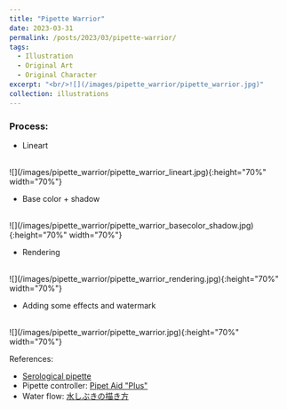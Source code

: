 ```yaml
---
title: "Pipette Warrior"
date: 2023-03-31
permalink: /posts/2023/03/pipette-warrior/
tags:
  - Illustration
  - Original Art
  - Original Character
excerpt: "<br/>![](/images/pipette_warrior/pipette_warrior.jpg)"
collection: illustrations
---
```

### Process: 

* Lineart
<br>
![](/images/pipette_warrior/pipette_warrior_lineart.jpg){:height="70%" width="70%"}

* Base color + shadow
<br>
![](/images/pipette_warrior/pipette_warrior_basecolor_shadow.jpg){:height="70%" width="70%"}

* Rendering
<br>
![](/images/pipette_warrior/pipette_warrior_rendering.jpg){:height="70%" width="70%"}

* Adding some effects and watermark
<br>
![](/images/pipette_warrior/pipette_warrior.jpg){:height="70%" width="70%"}

References:
- [Serological pipette](https://mbpinc.net/wp-content/uploads/2021/12/All-You-Need-To-Know-About-Serological-Pipettes.jpg)
- Pipette controller: [Pipet Aid "Plus"](https://www.cheimika.it/en-US/articles/Pipet-Aid--Plus--419.aspx)
- Water flow: [水しぶきの描き方](https://www.clipstudio.net/oekaki/archives/152851)
